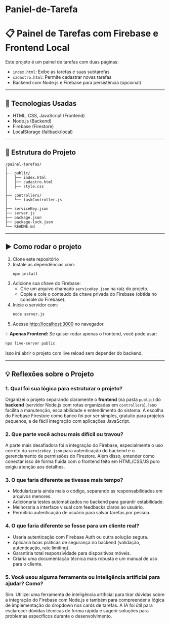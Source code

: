 # Paniel-de-Tarefa

# 📋 Painel de Tarefas com Firebase e Frontend Local

Este projeto é um painel de tarefas com duas páginas:

- `index.html`: Exibe as tarefas e suas subtarefas
- `cadastro.html`: Permite cadastrar novas tarefas
- Backend com Node.js e Firebase para persistência (opcional)

---

## 🚀 Tecnologias Usadas

- HTML, CSS, JavaScript (Frontend)
- Node.js (Backend)
- Firebase (Firestore)
- LocalStorage (fallback/local)

---

## 📁 Estrutura do Projeto

```
/painel-tarefas/
│
├── public/
│   ├── index.html
│   ├── cadastro.html
│   ├── style.css
│
├── controllers/
│   └── taskController.js
│
├── serviceKey.json
├── server.js
├── package.json
├── package-lock.json
└── README.md
```

---

## ▶️ Como rodar o projeto

1. Clone este repositório
2. Instale as dependências com:
   ```bash
   npm install
   ```
3. Adicione sua chave do Firebase:
   - Crie um arquivo chamado `serviceKey.json` na raiz do projeto.
   - Copie e cole o conteúdo da chave privada do Firebase (obtida no console do Firebase).
4. Inicie o servidor com:
   ```bash
   node server.js
   ```
5. Acesse [http://localhost:3000](http://localhost:3000) no navegador.

💡 **Apenas Frontend:**
Se quiser rodar apenas o frontend, você pode usar:
```bash
npx live-server public
```
Isso irá abrir o projeto com live reload sem depender do backend.

---

## 💡 Reflexões sobre o Projeto

### 1. Qual foi sua lógica para estruturar o projeto?
Organizei o projeto separando claramente o **frontend** (na pasta `public`) do **backend** (servidor Node.js com rotas organizadas em `controllers`). Isso facilita a manutenção, escalabilidade e entendimento do sistema. A escolha do Firebase Firestore como banco foi por ser simples, gratuito para projetos pequenos, e de fácil integração com aplicações JavaScript.

### 2. Que parte você achou mais difícil ou travou?
A parte mais desafiadora foi a integração do Firebase, especialmente o uso correto da `serviceKey.json` para autenticação do backend e o gerenciamento de permissões do Firestore. Além disso, entender como conectar isso de forma fluida com o frontend feito em HTML/CSS/JS puro exigiu atenção aos detalhes.

### 3. O que faria diferente se tivesse mais tempo?
- Modularizaria ainda mais o código, separando as responsabilidades em arquivos menores.
- Adicionaria testes automatizados no backend para garantir estabilidade.
- Melhoraria a interface visual com feedbacks claros ao usuário.
- Permitiria autenticação de usuário para salvar tarefas por pessoa.

### 4. O que faria diferente se fosse para um cliente real?
- Usaria autenticação com Firebase Auth ou outra solução segura.
- Aplicaria boas práticas de segurança no backend (validação, autenticação, rate limiting).
- Garantiria total responsividade para dispositivos móveis.
- Criaria uma documentação técnica mais robusta e um manual de uso para o cliente.

### 5. Você usou alguma ferramenta ou inteligência artificial para ajudar? Como?
Sim. Utilizei uma ferramenta de inteligência artificial para tirar dúvidas sobre a integração do Firebase com Node.js e também para compreender a lógica de implementação do dropdown nos cards de tarefas. A IA foi útil para esclarecer dúvidas técnicas de forma rápida e sugerir soluções para problemas específicos durante o desenvolvimento.
